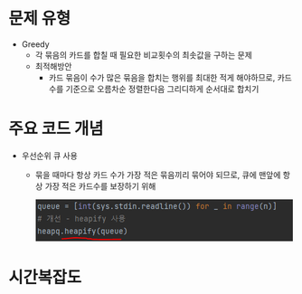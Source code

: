 # 문제 유형 
- Greedy
  - 각 묶음의 카드를 합칠 때 필요한 비교횟수의 최솟값을 구하는 문제
  - 최적해방안 
    - 카드 묶음이 수가 많은 묶음을 합치는 행위를 최대한 적게 해야하므로, 카드수를 기준으로 오름차순 정렬한다음 그리디하게 순서대로 합치기
# 주요 코드 개념
- 우선순위 큐 사용
  - 묶을 때마다 항상 카드 수가 가장 적은 묶음끼리 묶어야 되므로, 큐에 맨앞에 항상 가장 적은 카드수를 보장하기 위해
  
    ![img.png](../이미지/카드정렬하기_1.png)

# 시간복잡도